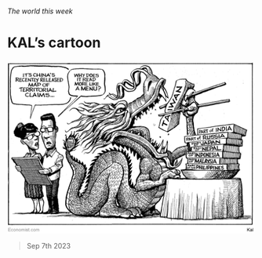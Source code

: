 ###### The world this week

# KAL’s cartoon 

#####  

![image](images/20230909_WWD000.png) 

> Sep 7th 2023 






